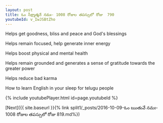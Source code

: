 ```yaml
---
layout: post
title: ఓం సీక్ష్మాత్మనే నమః- 1008 రోజుల తపస్సులో రోజు  790
youtubeId: v_IwJSBtZho
---
```

 
 
Helps get goodness, bliss and peace and God's blessings
 
Helps remain focused, help generate inner energy 
 
Helps boost physical and mental health 
 
Helps remain grounded and generates a sense of gratitude towards the greater power 
 
Helps reduce bad karma
 
How to learn English in your sleep for telugu people
 
 
 
 


{% include youtubePlayer.html id=page.youtubeId %}
 
[Next]({{ site.baseurl }}{% link split1/_posts/2016-10-09-ఓం ఋతువే నమః- 1008 రోజుల తపస్సులో రోజు  819.md%})
 
